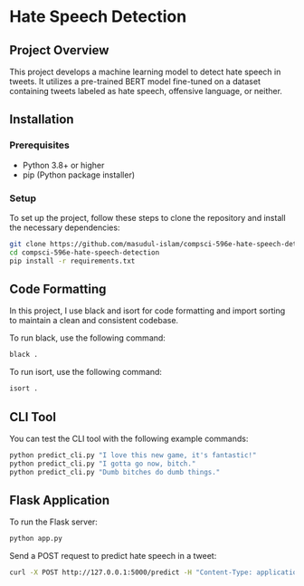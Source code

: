 # Hate Speech Detection

## Project Overview
This project develops a machine learning model to detect hate speech in tweets. It utilizes a pre-trained BERT model fine-tuned on a dataset containing tweets labeled as hate speech, offensive language, or neither.

## Installation

### Prerequisites
- Python 3.8+ or higher 
- pip (Python package installer)

### Setup
To set up the project, follow these steps to clone the repository and install the necessary dependencies:

```bash
git clone https://github.com/masudul-islam/compsci-596e-hate-speech-detection.git
cd compsci-596e-hate-speech-detection
pip install -r requirements.txt
```

## Code Formatting
In this project, I use black and isort for code formatting and import sorting to maintain a clean and consistent codebase.

To run black, use the following command:
```bash
black .
```
To run isort, use the following command:
```bash
isort .
```

## CLI Tool
You can test the CLI tool with the following example commands:

```bash
python predict_cli.py "I love this new game, it's fantastic!"
python predict_cli.py "I gotta go now, bitch."
python predict_cli.py "Dumb bitches do dumb things."
```

## Flask Application
To run the Flask server:

```bash
python app.py
   ```
Send a POST request to predict hate speech in a tweet:
```bash
curl -X POST http://127.0.0.1:5000/predict -H "Content-Type: application/json" -d '{"tweet":"Your tweet text here"}'
```
